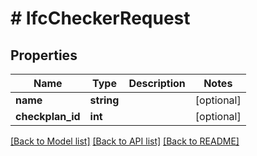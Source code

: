 # # IfcCheckerRequest

## Properties

Name | Type | Description | Notes
------------ | ------------- | ------------- | -------------
**name** | **string** |  | [optional]
**checkplan_id** | **int** |  | [optional]

[[Back to Model list]](../../README.md#models) [[Back to API list]](../../README.md#endpoints) [[Back to README]](../../README.md)
